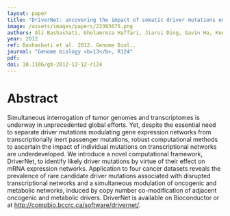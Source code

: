 ```yaml
---
layout: paper
title: "DriverNet: uncovering the impact of somatic driver mutations on transcriptional networks in cancer."
image: /assets/images/papers/23383675.png
authors: Ali Bashashati, Gholamreza Haffari, Jiarui Ding, Gavin Ha, Kenneth Lui, Jamie Rosner, David G Huntsman, Carlos Caldas, Samuel A Aparicio, Sohrab P Shah
year: 2012
ref: Bashashati et al. 2012. Genome Biol..
journal: "Genome biology <b>13</b>, R124"
pdf: 
doi: 10.1186/gb-2012-13-12-r124
---
```


# Abstract

Simultaneous interrogation of tumor genomes and transcriptomes is underway in unprecedented global efforts. Yet, despite the essential need to separate driver mutations modulating gene expression networks from transcriptionally inert passenger mutations, robust computational methods to ascertain the impact of individual mutations on transcriptional networks are underdeveloped. We introduce a novel computational framework, DriverNet, to identify likely driver mutations by virtue of their effect on mRNA expression networks. Application to four cancer datasets reveals the prevalence of rare candidate driver mutations associated with disrupted transcriptional networks and a simultaneous modulation of oncogenic and metabolic networks, induced by copy number co-modification of adjacent oncogenic and metabolic drivers. DriverNet is available on Bioconductor or at http://compbio.bccrc.ca/software/drivernet/.

